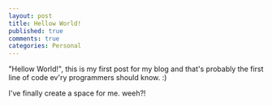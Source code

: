 ```yaml
---
layout: post
title: Hellow World!
published: true
comments: true
categories: Personal
---  
```


"Hellow World!", this is my first post for my blog and that's probably the first line of code ev'ry programmers should know. :)   

I've finally create a space for me.  weeh?!
